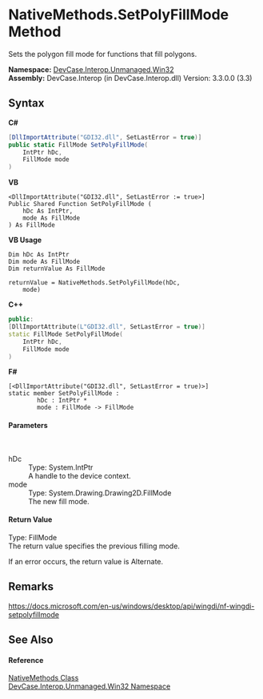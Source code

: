 # NativeMethods.SetPolyFillMode Method 
 

Sets the polygon fill mode for functions that fill polygons.

**Namespace:**&nbsp;<a href="N_DevCase_Interop_Unmanaged_Win32">DevCase.Interop.Unmanaged.Win32</a><br />**Assembly:**&nbsp;DevCase.Interop (in DevCase.Interop.dll) Version: 3.3.0.0 (3.3)

## Syntax

**C#**<br />
``` C#
[DllImportAttribute("GDI32.dll", SetLastError = true)]
public static FillMode SetPolyFillMode(
	IntPtr hDc,
	FillMode mode
)
```

**VB**<br />
``` VB
<DllImportAttribute("GDI32.dll", SetLastError := true>]
Public Shared Function SetPolyFillMode ( 
	hDc As IntPtr,
	mode As FillMode
) As FillMode
```

**VB Usage**<br />
``` VB Usage
Dim hDc As IntPtr
Dim mode As FillMode
Dim returnValue As FillMode

returnValue = NativeMethods.SetPolyFillMode(hDc, 
	mode)
```

**C++**<br />
``` C++
public:
[DllImportAttribute(L"GDI32.dll", SetLastError = true)]
static FillMode SetPolyFillMode(
	IntPtr hDc, 
	FillMode mode
)
```

**F#**<br />
``` F#
[<DllImportAttribute("GDI32.dll", SetLastError = true)>]
static member SetPolyFillMode : 
        hDc : IntPtr * 
        mode : FillMode -> FillMode 

```


#### Parameters
&nbsp;<dl><dt>hDc</dt><dd>Type: System.IntPtr<br />A handle to the device context.</dd><dt>mode</dt><dd>Type: System.Drawing.Drawing2D.FillMode<br />The new fill mode.</dd></dl>

#### Return Value
Type: FillMode<br />The return value specifies the previous filling mode. 

 If an error occurs, the return value is Alternate.

## Remarks
<a href="https://docs.microsoft.com/en-us/windows/desktop/api/wingdi/nf-wingdi-setpolyfillmode" target="_blank">https://docs.microsoft.com/en-us/windows/desktop/api/wingdi/nf-wingdi-setpolyfillmode</a>

## See Also


#### Reference
<a href="T_DevCase_Interop_Unmanaged_Win32_NativeMethods">NativeMethods Class</a><br /><a href="N_DevCase_Interop_Unmanaged_Win32">DevCase.Interop.Unmanaged.Win32 Namespace</a><br />